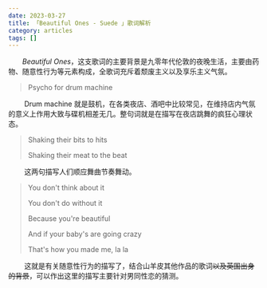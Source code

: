 ```yaml
---
date: 2023-03-27
title: 「Beautiful Ones - Suede 」歌词解析
category: articles
tags: []
---
```


&emsp;&emsp;*Beautiful Ones*，这支歌词的主要背景是九零年代伦敦的夜晚生活，主要由药物、随意性行为等元素构成，全歌词充斥着颓废主义以及享乐主义气氛。

> Psycho for drum machine

&emsp;&emsp; Drum machine 就是鼓机，在各类夜店、酒吧中比较常见，在维持店内气氛的意义上作用大致与碟机相差无几。整句词就是在描写在夜店跳舞的疯狂心理状态。

> Shaking their bits to hits
>
> Shaking their meat to the beat

&emsp;&emsp; 这两句描写人们顺应舞曲节奏舞动。

> You don't think about it
>
> You don't do without it
>
> Because you're beautiful
>
> And if your baby's are going crazy
>
> That's how you made me, la la

&emsp;&emsp; 这就是有关随意性行为的描写了，结合山羊皮其他作品的歌词~~以及英国出身的背景~~，可以作出这里的描写主要针对男同性恋的猜测。
    